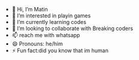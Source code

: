 - 👋 Hi, I’m Matin
- 👀 I’m interested in playin games
- 🌱 I’m currently learning codes
- 🤝 I’m looking to collaborate with Breaking coders
- 📫 reach me with whatsapp
- 😄 Pronouns: he/him
- ⚡ Fun fact:did you know that im human
